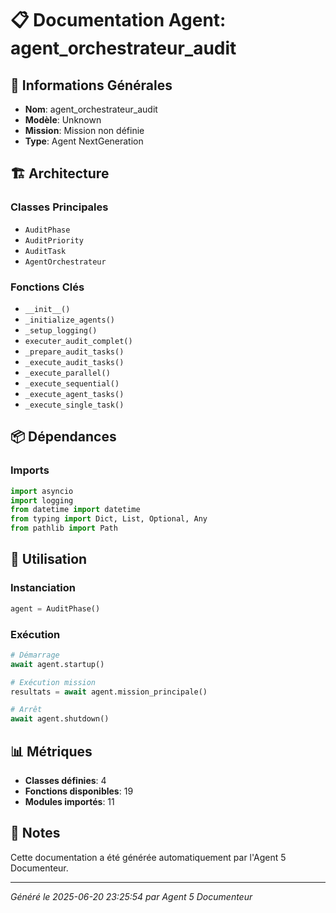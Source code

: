 # 📋 Documentation Agent: agent_orchestrateur_audit

## 🎯 Informations Générales

- **Nom**: agent_orchestrateur_audit
- **Modèle**: Unknown
- **Mission**: Mission non définie
- **Type**: Agent NextGeneration

## 🏗️ Architecture

### Classes Principales
- `AuditPhase`
- `AuditPriority`
- `AuditTask`
- `AgentOrchestrateur`

### Fonctions Clés
- `__init__()`
- `_initialize_agents()`
- `_setup_logging()`
- `executer_audit_complet()`
- `_prepare_audit_tasks()`
- `_execute_audit_tasks()`
- `_execute_parallel()`
- `_execute_sequential()`
- `_execute_agent_tasks()`
- `_execute_single_task()`

## 📦 Dépendances

### Imports
```python
import asyncio
import logging
from datetime import datetime
from typing import Dict, List, Optional, Any
from pathlib import Path
```

## 🚀 Utilisation

### Instanciation
```python
agent = AuditPhase()
```

### Exécution
```python
# Démarrage
await agent.startup()

# Exécution mission
resultats = await agent.mission_principale()

# Arrêt
await agent.shutdown()
```

## 📊 Métriques

- **Classes définies**: 4
- **Fonctions disponibles**: 19
- **Modules importés**: 11

## 📝 Notes

Cette documentation a été générée automatiquement par l'Agent 5 Documenteur.

---
*Généré le 2025-06-20 23:25:54 par Agent 5 Documenteur*
